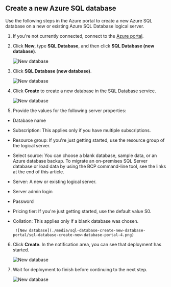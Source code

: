 
<!--
includes/sql-database-create-new-database-portal.md

Latest Freshness check:  2016-04-11 , carlrab.

As of circa 2016-04-11, the following topics might include this include:
articles/sql-database/sql-database-get-started-tutorial.md

-->
## Create a new Azure SQL database

Use the following steps in the Azure portal to create a new Azure SQL database on a new or existing Azure SQL Database logical server.

1. If you're not currently connected, connect to the [Azure portal](http://portal.azure.com).
2. Click **New**, type **SQL Database**, and then click **SQL Database (new database)**.

     ![New database](./media/sql-database-create-new-database-portal/sql-database-create-new-database-portal-1.png)

3. Click **SQL Database (new database)**.

     ![New database](./media/sql-database-create-new-database-portal/sql-database-create-new-database-portal-2.png)

4. Click **Create** to create a new database in the SQL Database service.

     ![New database](./media/sql-database-create-new-database-portal/sql-database-create-new-database-portal-3.png)

5. Provide the values for the following server properties:

 - Database name
 - Subscription: This applies only if you have multiple subscriptions.
 - Resource group: If you're just getting started, use the resource group of the logical server.
 - Select source: You can choose a blank database, sample data, or an Azure database backup. To migrate an on-premises SQL Server database or load data by using the BCP command-line tool, see the links at the end of this article.
 - Server: A new or existing logical server.
 - Server admin login
 - Password
 - Pricing tier: If you're just getting started, use the default value S0.
 - Collation: This applies only if a blank database was chosen.

        ![New database](./media/sql-database-create-new-database-portal/sql-database-create-new-database-portal-4.png)

6.  Click **Create**. In the notification area, you can see that deployment has started.

     ![New database](./media/sql-database-create-new-database-portal/sql-database-create-new-database-portal-5.png)

7. Wait for deployment to finish before continuing to the next step.

     ![New database](./media/sql-database-create-new-database-portal/sql-database-create-new-database-portal-6.png)
